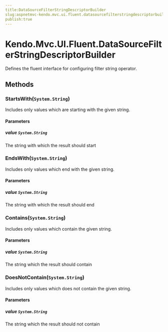 ```yaml
---
title:DataSourceFilterStringDescriptorBuilder
slug:aspnetmvc-kendo.mvc.ui.fluent.datasourcefilterstringdescriptorbuilder
publish:true
---
```


# Kendo.Mvc.UI.Fluent.DataSourceFilterStringDescriptorBuilder
Defines the fluent interface for configuring filter string operator.



## Methods

### StartsWith(`System.String`)
Includes only values which are starting with the given string.



#### Parameters

##### value `System.String`
The string with which the result should start




### EndsWith(`System.String`)
Includes only values which end with the given string.



#### Parameters

##### value `System.String`
The string with which the result should end




### Contains(`System.String`)
Includes only values which contain the given string.



#### Parameters

##### value `System.String`
The string which the result should contain




### DoesNotContain(`System.String`)
Includes only values which does not contain the given string.



#### Parameters

##### value `System.String`
The string which the result should not contain





